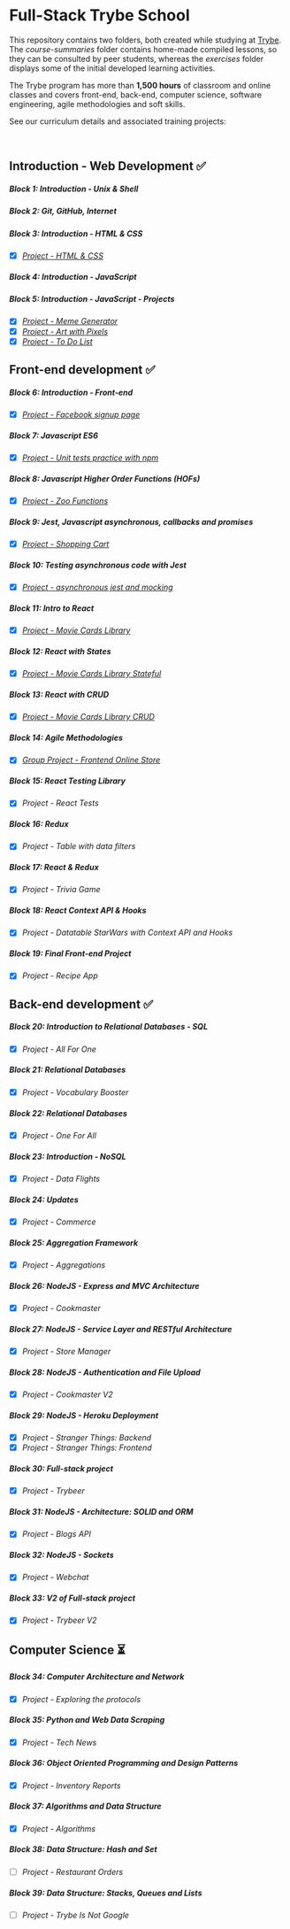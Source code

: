 # Full-Stack Trybe School

This repository contains two folders, both created while studying at [Trybe](https://www.betrybe.com/).
The *course-summaries* folder contains home-made compiled lessons, so they can be consulted by peer students, whereas the *exercises* folder displays some of the initial developed learning activities.

The Trybe program has more than **1,500 hours** of classroom and online classes and covers front-end, back-end, computer science, software engineering, agile methodologies and soft skills.

See our curriculum details and associated training projects:
<br>

​
## Introduction - Web Development :white_check_mark:
##### Block 1: Introduction - Unix & Shell
##### Block 2: Git, GitHub, Internet
##### Block 3: Introduction - HTML & CSS
- [x] *[Project - HTML & CSS](https://juliettebeaudet.github.io/CV/)*
##### Block 4: Introduction - JavaScript
##### Block 5: Introduction - JavaScript - Projects
- [x] *[Project - Meme Generator](https://juliettebeaudet.github.io/meme-generator/)*
- [x] *[Project - Art with Pixels](https://juliettebeaudet.github.io/pixel-art/)*
- [x] *[Project - To Do List](https://juliettebeaudet.github.io/to-do-list/)*

## Front-end development :white_check_mark:
##### Block 6: Introduction - Front-end
- [x] *[Project - Facebook signup page](https://juliettebeaudet.github.io/facebook/)*

##### Block 7: Javascript ES6
- [x] *[Project - Unit tests practice with npm](https://github.com/tryber/sd-05-block7-project-js-unit-tests/pull/21)*

##### Block 8: Javascript Higher Order Functions (HOFs)
- [x] *[Project - Zoo Functions](https://github.com/tryber/sd-05-block8-project-zoo-functions/pull/10)*

##### Block 9: Jest, Javascript asynchronous, callbacks and promises
- [x] *[Project - Shopping Cart](https://github.com/tryber/sd-05-block9-project-shopping-cart/pull/11)*

##### Block 10: Testing asynchronous code with Jest
- [x] *[Project - asynchronous jest and mocking](https://github.com/tryber/sd-05-block10-project-jest/pull/11)*

##### Block 11: Intro to React
- [x] *[Project - Movie Cards Library](https://github.com/tryber/sd-05-block11-project-movie-cards-library/pull/10)*

##### Block 12: React with States
- [x] *[Project - Movie Cards Library Stateful](https://github.com/tryber/sd-05-block12-project-movie-card-library-stateful/pull/7)*

##### Block 13: React with CRUD
- [x] *[Project - Movie Cards Library CRUD](https://github.com/tryber/sd-05-block13-project-movie-card-library-crud/pull/13)*

##### Block 14: Agile Methodologies
- [x] *[Group Project - Frontend Online Store](https://github.com/tryber/sd-05-block14-project-frontend-online-store-4)*

##### Block 15: React Testing Library
- [x] *Project - React Tests*

##### Block 16: Redux
- [x] *Project - Table with data filters*

##### Block 17: React & Redux
- [x] *Project - Trivia Game*

##### Block 18: React Context API & Hooks
- [x] *Project - Datatable StarWars with Context API and Hooks*

##### Block 19: Final Front-end Project
- [x] *Project - Recipe App*

## Back-end development :white_check_mark:

##### Block 20: Introduction to Relational Databases - SQL
- [x] *Project - All For One*

##### Block 21: Relational Databases
- [x] *Project - Vocabulary Booster*

##### Block 22: Relational Databases
- [x] *Project - One For All*

##### Block 23: Introduction - NoSQL
- [x] *Project - Data Flights*

##### Block 24: Updates
- [x] *Project - Commerce*

##### Block 25: Aggregation Framework
- [x] *Project - Aggregations*

##### Block 26: NodeJS - Express and MVC Architecture
- [x] *Project - Cookmaster*

##### Block 27: NodeJS - Service Layer and RESTful Architecture
- [x] *Project - Store Manager*

##### Block 28: NodeJS - Authentication and File Upload
- [x] *Project - Cookmaster V2*

##### Block 29: NodeJS - Heroku Deployment
- [x] *Project - Stranger Things: Backend*
- [x] *Project - Stranger Things: Frontend*

##### Block 30: Full-stack project
- [x] *Project - Trybeer*

##### Block 31: NodeJS - Architecture: SOLID and ORM
- [x] *Project - Blogs API*

##### Block 32: NodeJS - Sockets
- [x] *Project - Webchat*

##### Block 33: V2 of Full-stack project
- [x] *Project - Trybeer V2*

## Computer Science :hourglass_flowing_sand: 

##### Block 34: Computer Architecture and Network
- [x] *Project - Exploring the protocols*

##### Block 35: Python and Web Data Scraping
- [x] *Project - Tech News*

##### Block 36: Object Oriented Programming and Design Patterns
- [x] *Project - Inventory Reports*

##### Block 37: Algorithms and Data Structure
- [x] *Project - Algorithms*

##### Block 38: Data Structure: Hash and Set
- [ ] *Project - Restaurant Orders*

##### Block 39: Data Structure: Stacks, Queues and Lists
- [ ] *Project - Trybe Is Not Google*
